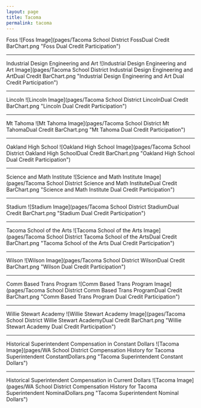 ```yaml
---
layout: page
title: Tacoma
permalink: tacoma
---
```



Foss
![Foss Image](pages/Tacoma School District FossDual Credit BarChart.png "Foss Dual Credit Participation")

___

Industrial Design Engineering and Art
![Industrial Design Engineering and Art Image](pages/Tacoma School District Industrial Design Engineering and ArtDual Credit BarChart.png "Industrial Design Engineering and Art Dual Credit Participation")

___

Lincoln
![Lincoln Image](pages/Tacoma School District LincolnDual Credit BarChart.png "Lincoln Dual Credit Participation")

___

Mt Tahoma
![Mt Tahoma Image](pages/Tacoma School District Mt TahomaDual Credit BarChart.png "Mt Tahoma Dual Credit Participation")

___

Oakland High School
![Oakland High School Image](pages/Tacoma School District Oakland High SchoolDual Credit BarChart.png "Oakland High School Dual Credit Participation")

___

Science and Math Institute
![Science and Math Institute Image](pages/Tacoma School District Science and Math InstituteDual Credit BarChart.png "Science and Math Institute Dual Credit Participation")

___

Stadium
![Stadium Image](pages/Tacoma School District StadiumDual Credit BarChart.png "Stadium Dual Credit Participation")

___

Tacoma School of the Arts
![Tacoma School of the Arts Image](pages/Tacoma School District Tacoma School of the ArtsDual Credit BarChart.png "Tacoma School of the Arts Dual Credit Participation")

___

Wilson
![Wilson Image](pages/Tacoma School District WilsonDual Credit BarChart.png "Wilson Dual Credit Participation")

___

Comm Based Trans Program
![Comm Based Trans Program Image](pages/Tacoma School District Comm Based Trans ProgramDual Credit BarChart.png "Comm Based Trans Program Dual Credit Participation")

___

Willie Stewart Academy
![Willie Stewart Academy Image](pages/Tacoma School District Willie Stewart AcademyDual Credit BarChart.png "Willie Stewart Academy Dual Credit Participation")

___

Historical Superintendent Compensation in Constant Dollars
![Tacoma Image](pages/WA School District Compensation History for Tacoma Superintendent ConstantDollars.png "Tacoma Superintendent Constant Dollars")

___

Historical Superintendent Compensation in Current Dollars
![Tacoma Image](pages/WA School District Compensation History for Tacoma Superintendent NominalDollars.png "Tacoma Superintendent Nominal Dollars")